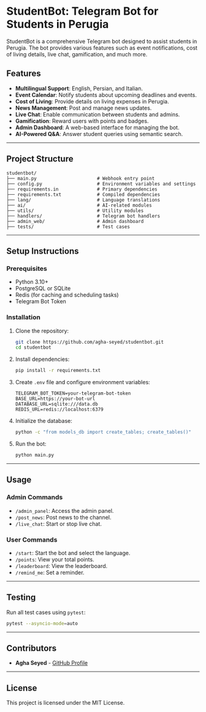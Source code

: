 # StudentBot: Telegram Bot for Students in Perugia

StudentBot is a comprehensive Telegram bot designed to assist students in Perugia. The bot provides various features such as event notifications, cost of living details, live chat, gamification, and much more.

## Features
- **Multilingual Support**: English, Persian, and Italian.
- **Event Calendar**: Notify students about upcoming deadlines and events.
- **Cost of Living**: Provide details on living expenses in Perugia.
- **News Management**: Post and manage news updates.
- **Live Chat**: Enable communication between students and admins.
- **Gamification**: Reward users with points and badges.
- **Admin Dashboard**: A web-based interface for managing the bot.
- **AI-Powered Q&A**: Answer student queries using semantic search.

---

## Project Structure
```
studentbot/
├── main.py                      # Webhook entry point
├── config.py                    # Environment variables and settings
├── requirements.in              # Primary dependencies
├── requirements.txt             # Compiled dependencies
├── lang/                        # Language translations
├── ai/                          # AI-related modules
├── utils/                       # Utility modules
├── handlers/                    # Telegram bot handlers
├── admin_web/                   # Admin dashboard
├── tests/                       # Test cases
```

---

## Setup Instructions

### Prerequisites
- Python 3.10+
- PostgreSQL or SQLite
- Redis (for caching and scheduling tasks)
- Telegram Bot Token

### Installation
1. Clone the repository:
   ```bash
   git clone https://github.com/agha-seyed/studentbot.git
   cd studentbot
   ```

2. Install dependencies:
   ```bash
   pip install -r requirements.txt
   ```

3. Create `.env` file and configure environment variables:
   ```env
   TELEGRAM_BOT_TOKEN=your-telegram-bot-token
   BASE_URL=https://your-bot-url
   DATABASE_URL=sqlite:///data.db
   REDIS_URL=redis://localhost:6379
   ```

4. Initialize the database:
   ```bash
   python -c "from models_db import create_tables; create_tables()"
   ```

5. Run the bot:
   ```bash
   python main.py
   ```

---

## Usage

### Admin Commands
- `/admin_panel`: Access the admin panel.
- `/post_news`: Post news to the channel.
- `/live_chat`: Start or stop live chat.

### User Commands
- `/start`: Start the bot and select the language.
- `/points`: View your total points.
- `/leaderboard`: View the leaderboard.
- `/remind_me`: Set a reminder.

---

## Testing
Run all test cases using `pytest`:
```bash
pytest --asyncio-mode=auto
```

---

## Contributors
- **Agha Seyed** - [GitHub Profile](https://github.com/agha-seyed)

---

## License
This project is licensed under the MIT License.